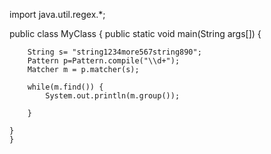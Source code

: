 import java.util.regex.*;

public class MyClass {
    public static void main(String args[]) {
        
        String s= "string1234more567string890";
        Pattern p=Pattern.compile("\\d+");
        Matcher m = p.matcher(s);
        
        while(m.find()) {
            System.out.println(m.group());
        
        }
      
    }
    }
